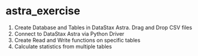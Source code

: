 # astra_exercise
1. Create Database and Tables in DataStax Astra. Drag and Drop CSV files
2. Connect to DataStax Astra via Python Driver
3. Create Read and Write functions on specific tables
4. Calculate statistics from multiple tables
